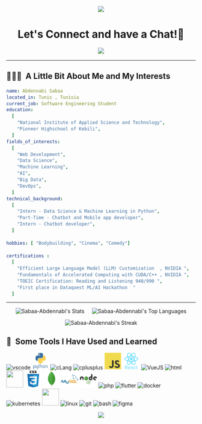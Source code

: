 <p align="center">
  <img src="https://capsule-render.vercel.app/api?type=waving&color=gradient&text=Hi+There!&height=100&section=header"/>
</p>

<h1 align="center">
  Let's Connect and have a Chat!💬
</h1>

<p align="center">
<a href="https://www.linkedin.com/in/sabaa-abdennabi/">
  <img height="50" src="https://user-images.githubusercontent.com/46517096/166973395-19676cd8-f8ec-4abf-83ff-da8243505b82.png"/>
</a>
</p>

---

<h2> 👨🏻‍💻 &nbsp;A Little Bit About Me and My Interests</h2>

```yaml
name: Abdennabi Sabaa
located_in: Tunis , Tunisia
current_job: Software Engineering Student
education:
  [
    "National Institute of Applied Science and Technology",
    "Pioneer Highschool of Kebili",
  ]
fields_of_interests:
  [
    "Web Development",
    "Data Science",
    "Machine Learning",
    "AI",
    "Big Data",
    "DevOps",
  ]
technical_background:
  [
    "Intern - Data Science & Machine Learning in Python",
    "Part-Time - Chatbot and Mobile app developer",
    "Intern - Chatbot developer",
  ]

hobbies: [ "Bodybuilding", "Cinema", "Comedy"]

certifications :
  [
    "Efficient Large Language Model (LLM) Customization  , NVIDIA ",
    "Fundamentals of Accelerated Computing with CUDA/C++ , NVIDIA ",
    "TOEIC Certification: Reading and Listening 940/990 ",
    "First place in Dataquest ML/AI Hackathon  "
  ]
```
  
---  

<p align="center">
  <img src="https://github-readme-stats.vercel.app/api?username=Sabaa-Abdennabi&theme=default&show_icons=true&hide_border=true&count_private=true" alt="Sabaa-Abdennabi's Stats" width="45%" />
  &nbsp;&nbsp;&nbsp;
  <img src="https://github-readme-stats.vercel.app/api/top-langs/?username=Sabaa-Abdennabi&theme=default&show_icons=true&hide_border=true&layout=compact" alt="Sabaa-Abdennabi's Top Languages" width="45%" />
</p>

<p align="center">
  <img src="https://github-readme-streak-stats.herokuapp.com/?user=Sabaa-Abdennabi&theme=default&hide_border=true" alt="Sabaa-Abdennabi's Streak" />
</p>


<h2> 🚀 &nbsp;Some Tools I Have Used and Learned</h2>
<p align="left">
<img src="https://cdn.jsdelivr.net/gh/devicons/devicon/icons/vscode/vscode-original.svg" alt="vscode" width="45" height="45"/>
<img src="https://raw.githubusercontent.com/devicons/devicon/master/icons/python/python-original-wordmark.svg" alt="python" width="45" height="45"/>
<img src="https://cdn.jsdelivr.net/gh/devicons/devicon/icons/c/c-original.svg" alt="cLang" width="45" height="45"/>
<img src="https://cdn.jsdelivr.net/gh/devicons/devicon/icons/cplusplus/cplusplus-original.svg" alt="cplusplus" width="45" height="45"/>
<img src="https://raw.githubusercontent.com/devicons/devicon/master/icons/javascript/javascript-original.svg" alt="javascript" width="45" height="45" />
<img src="https://raw.githubusercontent.com/devicons/devicon/master/icons/react/react-original-wordmark.svg" alt="react" width="45" height="45" />
<img src="https://cdn.jsdelivr.net/gh/devicons/devicon/icons/vuejs/vuejs-original-wordmark.svg" alt="VueJS" width="45" height="45"/>
<img src="https://cdn.jsdelivr.net/gh/devicons/devicon/icons/html5/html5-original.svg" alt="html" width="45" height="45"/>
<img src="https://cdn.jsdelivr.net/gh/devicons/devicon@latest/icons/bootstrap/bootstrap-original-wordmark.svg" width="45" height="45" />
<img src="https://raw.githubusercontent.com/devicons/devicon/master/icons/css3/css3-original-wordmark.svg" alt="css3" width="45" height="45" />
<img src="https://raw.githubusercontent.com/devicons/devicon/master/icons/mongodb/mongodb-original.svg" alt="mongodb" width="45" height="45" />
<img src="https://raw.githubusercontent.com/devicons/devicon/master/icons/mysql/mysql-original-wordmark.svg" alt="mysql" width="45" height="45" />
<img src="https://raw.githubusercontent.com/devicons/devicon/master/icons/nodejs/nodejs-original-wordmark.svg" alt="nodejs" width="45" height="45" />
<img src="https://cdn.jsdelivr.net/gh/devicons/devicon/icons/php/php-original.svg" alt="php" width="45" height="45"/>
<img src="https://cdn.jsdelivr.net/gh/devicons/devicon/icons/flutter/flutter-original.svg" alt="flutter" width="45" height="45"/>
<img src="https://cdn.jsdelivr.net/gh/devicons/devicon/icons/docker/docker-original.svg" alt="docker" width="45" height="45"/>
<img src="https://cdn.jsdelivr.net/gh/devicons/devicon/icons/kubernetes/kubernetes-plain.svg" alt="kubernetes" width="45" height="45"/>
<img src="https://cdn.jsdelivr.net/gh/devicons/devicon/icons/amazonwebservices/amazonwebservices-plain-wordmark.svg" width="45" height="45"/>
<img src="https://cdn.jsdelivr.net/gh/devicons/devicon/icons/linux/linux-original.svg" alt="linux" width="45" height="45"/>       
<img src="https://cdn.jsdelivr.net/gh/devicons/devicon/icons/git/git-original.svg" alt="git" width="45" height="45"/>
<img src="https://cdn.jsdelivr.net/gh/devicons/devicon/icons/bash/bash-original.svg" alt="bash" width="45" height="45"/>
<img src="https://cdn.jsdelivr.net/gh/devicons/devicon/icons/figma/figma-original.svg" alt="figma" width="45" height="45"/>   
</p>


<p align="center">
  <img src="https://capsule-render.vercel.app/api?type=waving&color=gradient&height=100&section=footer"/>
</p>
